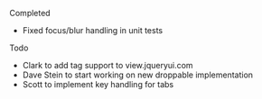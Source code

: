Completed

* Fixed focus/blur handling in unit tests

Todo

* Clark to add tag support to view.jqueryui.com
* Dave Stein to start working on new droppable implementation
* Scott to implement key handling for tabs
